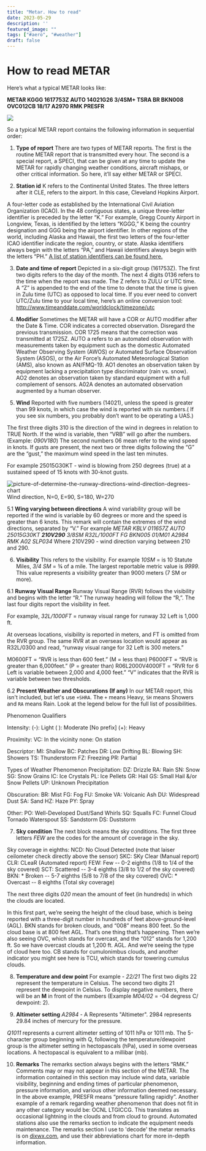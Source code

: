 ```yaml
---
title: "Metar. How to read"
date: 2023-05-29
description: ''
featured_image: ""
tags: ["#aero", "#weather"]
draft: false
---
```


# How to read METAR

Here’s what a typical METAR looks like:

**METAR KGGG 1617753Z AUTO 14021G26 3/4SM+ TSRA BR BKN008 OVC012CB 18/17 A2970 RMK PRESFR**


![](/images/ReadMETAR.jpg)

So a typical METAR report contains the following information in sequential order:

1. **Type of report**
There are two types of METAR reports. The first is the routine METAR report that is transmitted every hour. The second is a special report, a SPECI, that can be given at any time to update the METAR for rapidly changing weather conditions, aircraft mishaps, or other critical information. So here, it’ll say either METAR or SPECI.

2. **Station id**
K refers to the Continental United States. The three letters after it CLE, refers to the airport. In this case, Cleveland Hopkins Airport.

A four-letter code as established by the International Civil Aviation Organization (ICAO). In the 48 contiguous states, a unique three-letter identifier is preceded by the letter “K.” For example, Gregg County Airport in Longview, Texas, is identified by the letters “KGGG,” K being the country designation and GGG being the airport identifier. In other regions of the world, including Alaska and Hawaii, the first two letters of the four-letter ICAO identifier indicate the region, country, or state. Alaska identifiers always begin with the letters “PA,” and Hawaii identifiers always begin with the letters “PH.” [A list of station identifiers can be found here.](https://aviationweather.gov/metar)

3. **Date and time of report**
Depicted in a six-digit group (161753Z). The first two digits refers to the day of the month.
The next 4 digits 0136 refers to the time when the report was made. The Z refers to ZULU or UTC time.
A “Z” is appended to the end of the time to denote that the time is given in Zulu time (UTC) as opposed to local time. If you ever need to convert UTC/Zulu time to your local time, here’s an online conversion tool: http://www.timeanddate.com/worldclock/timezone/utc

4. **Modifier**
Sometimes the METAR will have a COR or AUTO modifier after the Date & Time.
COR indicates a corrected observation. Disregard the previous transmission. COR 1725 means that the correction was transmitted at 1725Z.
AUTO a refers to an automated observation with measurements taken by equipment such as the domestic Automated Weather Observing System (AWOS) or Automated Surface Observation System
(ASOS), or the Air Force’s Automated Meteorological Station (AMS), also known as AN/FMQ-19. AO1 denotes an observation taken by equipment lacking a precipitation type discriminator (rain vs. snow). AO2 denotes an observation taken by standard equipment with a full complement of sensors. A02A denotes an automated observation augmented by a human observer.

5. **Wind**
Reported with five numbers (14021), unless the speed is greater than 99 knots, in which case the wind is reported with six numbers.( If you see six numbers, you probably don’t want to be operating a UAS.) 

The first three digits 310 is the direction of the wind in degrees in relation to TRUE North. If the wind is variable, then “VRB” will go after the numbers. (Example: *090V180*)
The second numbers 06 mean refer to the wind speed in knots. 
If gusts are present, the next two or three digits following the “G” are the “gust,” the maximum
wind speed in the last ten minutes. 

For example  25015G30KT - wind is blowing from 250 degrees (true) at a sustained speed of 15 knots with 30-knot gusts.

![picture-of-determine-the-runway-directions-wind-direction-degrees-chart](/images/picture-of-determine-the-runway-directions-wind-direction-degrees-chart.jpg)
Wind direction, N=0, E=90, S=180, W=270

5.1 **Wing varying between directions**
A wind variability group will be reported if the wind is variable by 60 degrees or more and the speed is greater than 6 knots. This remark will contain the extremes of the wind directions, separated by “V.” 
For example 
_METAR KBLV 011657Z AUTO 25015G30KT **210V290** 3/8SM R32L/1000FT FG BKN005 01/M01 A2984 RMK A02 SLP034_
Where 210V290 - wind direction varying between 210 and 290.

6. **Visibility**
This refers to the visibility. For example *10SM* = is 10 Statute Miles, *3/4 SM* =  ¾ of a mile.
The largest reportable metric value is *9999*. This value represents a visibility greater than 9000 meters (7 SM or more).

6.1 **Runway Visual Range**
Runway Visual Range (RVR) follows the visibility and begins with the letter “R.” The runway heading will follow the “R,”. The last four digits report the visibility in feet.

For example, *32L/1000FT* = runway visual range for runway 32 Left is 1,000 ft.

At overseas locations, visibility is reported in meters, and FT is omitted from the RVR group. The same RVR at an overseas location would appear as R32L/0300 and read, “runway visual range for 32 Left is 300 meters.” 

M0600FT = “RVR is less than 600 feet.” (M = less than)
P6000FT = “RVR is greater than 6,000feet.” (P = greater than)
R06L2000V4000FT = “RVR for 6 Left is variable between 2,000 and 4,000 feet.” “V” indicates that the RVR is variable between two thresholds. 

6.2 **Present Weather and Obscurations (If any)**
In our METAR report, this isn't included, but let's use `+SHRA`.
The `+` means Heavy, `SH` means Showers and `RA` means Rain. Look at the legend below for the full list of possibilities.

Phenomenon Qualifiers

Intensity:
(-): Light
( ): Moderate [No prefix]
(+): Heavy

Proximity:
VC: In the vicinity
none: On station

Descriptor:
MI: Shallow
BC: Patches
DR: Low Drifting
BL: Blowing
SH: Showers
TS: Thunderstorm
FZ: Freezing
PR: Partial

Types of Weather Phenomenon
Precipitation:
DZ: Drizzle
RA: Rain
SN: Snow
SG: Snow Grains
IC: Ice Crystals
PL: Ice Pellets
GR: Hail
GS: Small Hail &/or Snow Pellets
UP: Unknown Precipitation

Obscuration:
BR: Mist
FG: Fog
FU: Smoke
VA: Volcanic Ash
DU: Widespread Dust
SA: Sand
HZ: Haze
PY: Spray

Other:
PO: Well-Developed Dust/Sand Whirls
SQ: Squalls
FC: Funnel Cloud Tornado Waterspout
SS: Sandstorm
DS: Duststorm

7. **Sky condition**
The next block means the sky conditions. The first three letters *FEW* are the codes for the amount of coverage in the sky.

Sky coverage in eighths:
NCD: No Cloud Detected  (note that laiser ceilometer check directly above the sensor)
SKC: SKy Clear (Manual report)
CLR: CLeaR (Automated report)
FEW: Few -- 0-2 eighths (1/8 to 1/4 of the sky covered)
SCT: Scattered -- 3-4 eighths (3/8 to 1/2 of the sky covered)
BKN: * Broken -- 5-7 eighths (5/8 to 7/8 of the sky covered)
OVC: * Overcast -- 8 eighths (Total sky coverage)

The next three digits *020* mean the amount of feet (in hundreds) in which the clouds are located.

In this first part, we’re seeing the height of the cloud base, which is being reported with a three-digit number in hundreds of feet above-ground-level (AGL). BKN stands for broken clouds, and “008” means 800 feet. So the cloud base is at 800 feet AGL. That’s one thing that’s happening. Then we’re also seeing OVC, which stands for overcast, and the “012” stands for 1,200 ft. So we have overcast clouds at 1,200 ft. AGL. And we’re seeing the type of cloud here too. CB stands for cumulonimbus clouds, and another indicator you might see here is TCU, which stands for towering cumulus clouds.

8. **Temperature and dew point** 
For example - *22/21*
The first two digits 22 represent the temperature in Celsius.
The second two digits 21 represent the dewpoint in Celsius.
To display negative numbers, there will be an **M** in front of the numbers (Example *M04/02* = -04 degress C/ dewpoint: 2).

9. **Altimeter setting**
*A2984* - A Represents "Altimeter". 2984 represents 29.84 inches of mercury for the pressure.

*Q1011* represents a current altimeter setting of 1011 hPa or 1011 mb. 
The 5-character group beginning with Q, following the temperature/dewpoint group is the altimeter setting in hectopascals (hPa), used in some overseas locations. A hectopascal is equivalent to a millibar (mb).


10. **Remarks**
The remarks section always begins with the letters “RMK.” Comments may or may not appear in this section of the METAR. The information contained in this section may include wind data, variable visibility, beginning and ending times of particular phenomenon, pressure information, and various other information deemed necessary. In the above example, PRESFR means “pressure falling rapidly”. Another example of a remark regarding weather phenomenon that does not fit in any other category would be: OCNL LTGICCG. This translates as occasional lightning in the clouds and from cloud to ground. Automated stations also use the remarks section to indicate the equipment needs maintenance.
The remarks section I use to 'decode' the metar remarks is on [dixwx.com](dixwx.com), and use their abbreviations chart for more in-depth information.

